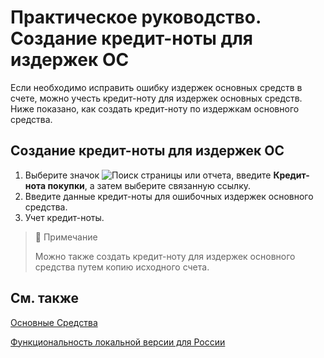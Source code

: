 # Практическое руководство. Создание кредит-ноты для издержек ОС

Если необходимо исправить ошибку издержек основных средств в счете, можно учесть кредит-ноту для издержек основных средств. Ниже показано, как создать кредит-ноту по издержкам основного средства.

 

## Создание кредит-ноты для издержек ОС 

1. Выберите значок ![Поиск страницы или отчета](https://github.com/DianaMalina/dynamics365smb-docs/blob/live/business-central/LocalFunctionality/Russia/1.png), введите **Кредит-нота покупки**, а затем выберите связанную ссылку.
2. Введите данные кредит-ноты для ошибочных издержек основного средства.
3. Учет кредит-ноты.

 

> :speech_balloon:  Примечание
>
> Можно также создать кредит-ноту для издержек основного средства путем копию исходного счета.

 

## См. также

[Основные Средства](https://docs.microsoft.com/ru-ru/dynamics365/business-central/fa-manage)

 [Функциональность локальной версии для России](https://github.com/AliiaSalikhova/dynamics365smb-docs/blob/live/business-central/LocalFunctionality/Russia/russian-local-functionality.md)

